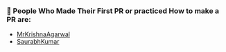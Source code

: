 <h3> 🌟 People Who Made Their First PR or practiced How to make a PR are: </h3>

- [MrKrishnaAgarwal](https://github.com/MrKrishnaAgarwal)
- [SaurabhKumar](https://github.com/Raj-saurabh)

<!---  [YourName](https://github.com/YourGitHubUsername) -->
<!--- Please follow the same format as above and add your name to the list on the next line. -->
